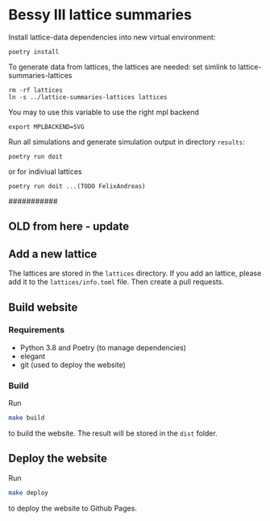 # Bessy III lattice summaries

Install lattice-data dependencies into new virtual environment:

```
poetry install
```

To generate data from lattices, the lattices are needed: set simlink to lattice-summaries-lattices

```
rm -rf lattices
ln -s ../lattice-summaries-lattices lattices
```

You may to use this variable to use the right mpl backend

```
export MPLBACKEND=SVG
```

Run all simulations and generate simulation output in directory `results`:

```
poetry run doit
```

or for indiviual lattices

```
poetry run doit ...(TODO FelixAndreas)
```


###########
## OLD from here - update ##
## Add a new lattice

The lattices are stored in the `lattices` directory. If you add an lattice, please add it to the `lattices/info.toml` file. Then create a pull requests.

## Build website

### Requirements

* Python 3.8 and Poetry (to manage dependencies)
* elegant
* git (used to deploy the website)

### Build

Run

```sh
make build

```

to build the website. The result will be stored in the `dist` folder.

## Deploy the website

Run

```sh
make deploy 
```

to deploy the website to Github Pages.
